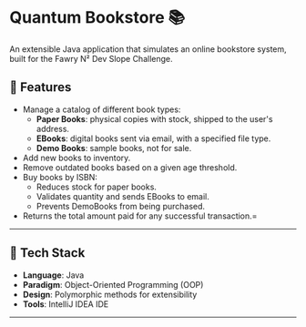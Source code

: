 # Quantum Bookstore 📚

An extensible Java application that simulates an online bookstore system, built for the Fawry N² Dev Slope Challenge.

## 🚀 Features

- Manage a catalog of different book types:
  - **Paper Books**: physical copies with stock, shipped to the user's address.
  - **EBooks**: digital books sent via email, with a specified file type.
  - **Demo Books**: sample books, not for sale.
- Add new books to inventory.
- Remove outdated books based on a given age threshold.
- Buy books by ISBN:
  - Reduces stock for paper books.
  - Validates quantity and sends EBooks to email.
  - Prevents DemoBooks from being purchased.
- Returns the total amount paid for any successful transaction.=

---

## 🧱 Tech Stack

- **Language**: Java
- **Paradigm**: Object-Oriented Programming (OOP)
- **Design**: Polymorphic methods for extensibility
- **Tools**:  IntelliJ IDEA IDE

---
